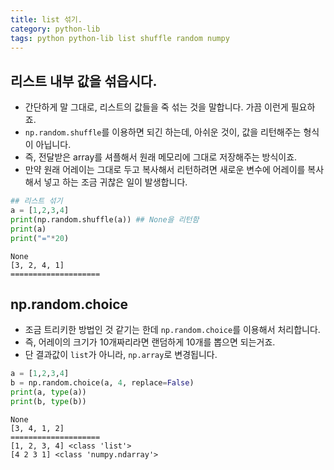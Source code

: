```yaml
---
title: list 섞기. 
category: python-lib
tags: python python-lib list shuffle random numpy 
---
```


## 리스트 내부 값을 섞읍시다. 

- 간단하게 말 그대로, 리스트의 값들을 죽 섞는 것을 말합니다. 가끔 이런게 필요하죠. 
- `np.random.shuffle`를 이용하면 되긴 하는데, 아쉬운 것이, 값을 리턴해주는 형식이 아닙니다. 
- 즉, 전달받은 array를 셔플해서 원래 메모리에 그대로 저장해주는 방식이죠. 
- 만약 원래 어레이는 그대로 두고 복사해서 리턴하려면 새로운 변수에 어레이를 복사해서 넣고 하는 조금 귀찮은 일이 발생합니다. 

```python
## 리스트 섞기 
a = [1,2,3,4]
print(np.random.shuffle(a)) ## None을 리턴함 
print(a)
print("="*20)
```

```
None
[3, 2, 4, 1]
====================
```

## np.random.choice

- 조금 트리키한 방법인 것 같기는 한데 `np.random.choice`를 이용해서 처리합니다. 
- 즉, 어레이의 크기가 10개짜리라면 랜덤하게 10개를 뽑으면 되는거죠. 
- 단 결과값이 `list`가 아니라, `np.array`로 변경됩니다. 

```python
a = [1,2,3,4]
b = np.random.choice(a, 4, replace=False)
print(a, type(a))
print(b, type(b))
```

```
None
[3, 4, 1, 2]
====================
[1, 2, 3, 4] <class 'list'>
[4 2 3 1] <class 'numpy.ndarray'>
```